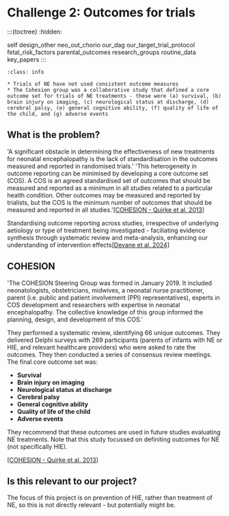 # Challenge 2: Outcomes for trials

:::{toctree}
:hidden:

self
design_other
neo_out_chorio
our_dag
our_target_trial_protocol
fetal_risk_factors
parental_outcomes
research_groups
routine_data
key_papers
:::


`````{admonition} Executive summary
:class: info

* Trials of NE have not used consistent outcome measures
* The Cohesion group was a collaborative study that defined a core outcome set for trials of NE treatments - these were (a) survival, (b) brain injury on imaging, (c) neurological status at discharge, (d) cerebral palsy, (e) general cognitive ability, (f) quality of life of the child, and (g) adverse events
`````

## What is the problem?

'A significant obstacle in determining the effectiveness of new treatments for neonatal encephalopathy is the lack of standardisation in the outcomes measured and reported in randomised trials.' 'This heterogeneity in outcome reporting can be minimised by developing a core outcome set (COS). A COS is an agreed standardised set of outcomes that should be measured and reported as a minimum in all studies related to a particular health condition. Other outcomes may be measured and reported by trialists, but the COS is the minimum number of outcomes that should be measured and reported in all studies.'[[COHESION - Quirke et al. 2013]](https://doi.org/10.1038/s41390-023-02938-y)

Standardising outcome reporting across studies, irrespective of underlying aetiology or type of treatment being investigated - faciliating evidence synthesis through systematic review and meta-analysis, enhancing our understanding of intervention effects[[Devane et al. 2024]](https://doi.org/10.1038/s41390-023-03006-1)

## COHESION

'The COHESION Steering Group was formed in January 2019. It included neonatologists, obstetricians, midwives, a neonatal nurse practitioner, parent (i.e. public and patient involvement (PPI) representatives), experts in COS development and researchers with expertise in neonatal encephalopathy. The collective knowledge of this group informed the planning, design, and development of this COS.'

They performed a systematic review, identifying 66 unique outcomes. They delivered Delphi surveys with 269 participants (parents of infants with NE or HIE, and relevant healthcare providers) who were asked to rate the outcomes. They then conducted a series of consensus review meetings. The final core outcome set was:
* **Survival**
* **Brain injury on imaging**
* **Neurological status at discharge**
* **Cerebral palsy**
* **General cognitive ability**
* **Quality of life of the child**
* **Adverse events**

They recommend that these outcomes are used in future studies evaluating NE treatments. Note that this study focussed on definiting outcomes for NE (not specifically HIE).

[[COHESION - Quirke et al. 2013]](https://doi.org/10.1038/s41390-023-02938-y)

## Is this relevant to our project?

The focus of this project is on prevention of HIE, rather than treatment of NE, so this is not directly relevant - but potentially might be.